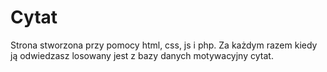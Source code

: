 # Cytat
Strona stworzona przy pomocy html, css, js i php. Za każdym razem kiedy ją odwiedzasz losowany jest z bazy danych motywacyjny cytat.
